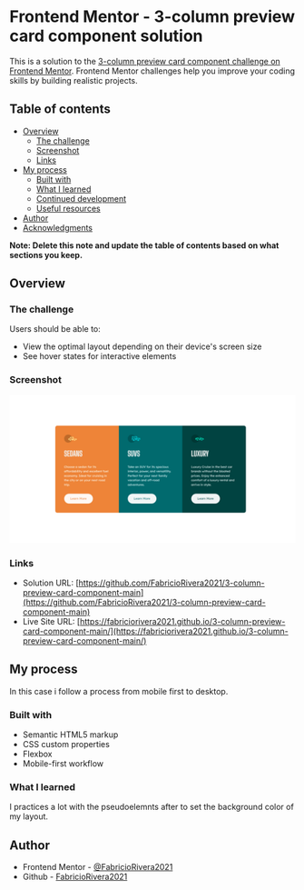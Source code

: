 # Frontend Mentor - 3-column preview card component solution

This is a solution to the [3-column preview card component challenge on Frontend Mentor](https://www.frontendmentor.io/challenges/3column-preview-card-component-pH92eAR2-). Frontend Mentor challenges help you improve your coding skills by building realistic projects.

## Table of contents

- [Overview](#overview)
  - [The challenge](#the-challenge)
  - [Screenshot](#screenshot)
  - [Links](#links)
- [My process](#my-process)
  - [Built with](#built-with)
  - [What I learned](#what-i-learned)
  - [Continued development](#continued-development)
  - [Useful resources](#useful-resources)
- [Author](#author)
- [Acknowledgments](#acknowledgments)

**Note: Delete this note and update the table of contents based on what sections you keep.**

## Overview

### The challenge

Users should be able to:

- View the optimal layout depending on their device's screen size
- See hover states for interactive elements

### Screenshot

![](./snapshot/snapshot.jpg)

### Links

- Solution URL: [https://github.com/FabricioRivera2021/3-column-preview-card-component-main](https://github.com/FabricioRivera2021/3-column-preview-card-component-main)
- Live Site URL: [https://fabriciorivera2021.github.io/3-column-preview-card-component-main/](https://fabriciorivera2021.github.io/3-column-preview-card-component-main/)

## My process

In this case i follow a process from mobile first to desktop.

### Built with

- Semantic HTML5 markup
- CSS custom properties
- Flexbox
- Mobile-first workflow

### What I learned

I practices a lot with the pseudoelemnts after to set the background color of my layout.

## Author

- Frontend Mentor - [@FabricioRivera2021](https://www.frontendmentor.io/profile/FabricioRivera2021)
- Github - [FabricioRivera2021](https://github.com/FabricioRivera2021)
